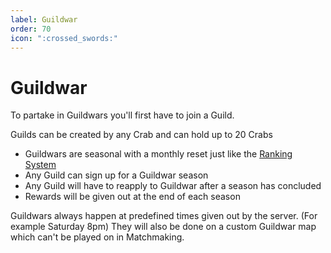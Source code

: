 ```yaml
---
label: Guildwar
order: 70
icon: ":crossed_swords:"
---
```


# Guildwar

To partake in Guildwars you'll first have to join a Guild.

Guilds can be created by any Crab and can hold up to 20 Crabs

- Guildwars are seasonal with a monthly reset just like the [Ranking System](ranking_system.md)
- Any Guild can sign up for a Guildwar season
- Any Guild will have to reapply to Guildwar after a season has concluded
- Rewards will be given out at the end of each season

Guildwars always happen at predefined times given out by the server. (For example Saturday 8pm) They will also be done on a custom Guildwar map which can't be played on in Matchmaking.
